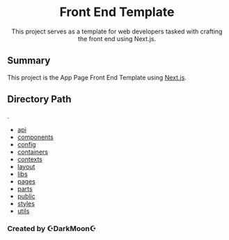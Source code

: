<div align="center">
  <h1>Front End Template </h1>
  <p>This project serves as a template for web developers tasked with crafting the front end using Next.js.</p>
</div>

## Summary

This project is the App Page Front End Template using [Next.js](https://nextjs.org/).

## Directory Path
.
 * [api](./api/README.md)
 * [components](./components/README.md)
 * [config](./config/README.md)
 * [containers](./containers/README.md)
 * [contexts](./contexts/README.md)
 * [layout](./layout/README.md)
 * [libs](./libs/README.md)
 * [pages](./pages/README.md)
 * [parts](./parts/README.md)
 * [public](./public/README.md)
 * [styles](./styles/README.md)
 * [utils](./utils/README.md)

### Created by ☪︎DarkMoon☪︎